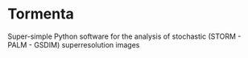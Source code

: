 Tormenta
========

Super-simple Python software for the analysis of stochastic (STORM - PALM - GSDIM) superresolution images 
